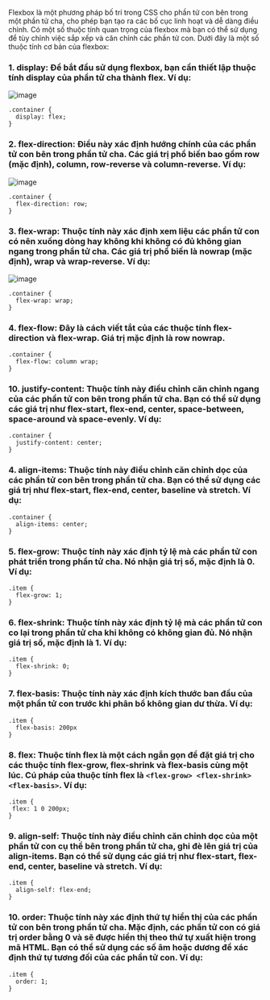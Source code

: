 Flexbox là một phương pháp bố trí trong CSS cho phần tử con bên trong một phần tử cha, cho phép bạn tạo ra các bố cục linh hoạt và dễ dàng điều chỉnh. Có một số thuộc tính quan trọng của flexbox mà bạn có thể sử dụng để tùy chỉnh việc sắp xếp và căn chỉnh các phần tử con. Dưới đây là một số thuộc tính cơ bản của flexbox:
### 1. display: Để bắt đầu sử dụng flexbox, bạn cần thiết lập thuộc tính display của phần tử cha thành flex. Ví dụ:
![image](https://github.com/dathalongbay/react-t2/assets/6966136/f25b5177-60a3-4a7d-819e-c42275374a49)

```
.container {
  display: flex;
}
```
### 2. flex-direction: Điều này xác định hướng chính của các phần tử con bên trong phần tử cha. Các giá trị phổ biến bao gồm row (mặc định), column, row-reverse và column-reverse. Ví dụ:
![image](https://github.com/dathalongbay/react-t2/assets/6966136/41176d67-38cb-4018-aa53-9fbe92368e98)

```
.container {
  flex-direction: row;
}
```
### 3. flex-wrap: Thuộc tính này xác định xem liệu các phần tử con có nên xuống dòng hay không khi không có đủ không gian ngang trong phần tử cha. Các giá trị phổ biến là nowrap (mặc định), wrap và wrap-reverse. Ví dụ:
![image](https://github.com/dathalongbay/react-t2/assets/6966136/a9784458-4a4b-4ebb-b6f2-e27189ddfd75)

```
.container {
  flex-wrap: wrap;
}
```
### 4. flex-flow: Đây là cách viết tắt của các thuộc tính flex-direction và flex-wrap. Giá trị mặc định là row nowrap.
```
.container {
  flex-flow: column wrap;
}
```


### 10. justify-content: Thuộc tính này điều chỉnh căn chỉnh ngang của các phần tử con bên trong phần tử cha. Bạn có thể sử dụng các giá trị như flex-start, flex-end, center, space-between, space-around và space-evenly. Ví dụ:
```
.container {
  justify-content: center;
}
```
### 4. align-items: Thuộc tính này điều chỉnh căn chỉnh dọc của các phần tử con bên trong phần tử cha. Bạn có thể sử dụng các giá trị như flex-start, flex-end, center, baseline và stretch. Ví dụ:
```
.container {
  align-items: center;
}
```
### 5. flex-grow: Thuộc tính này xác định tỷ lệ mà các phần tử con phát triển trong phần tử cha. Nó nhận giá trị số, mặc định là 0. Ví dụ:
```
.item {
  flex-grow: 1;
}
```
### 6. flex-shrink: Thuộc tính này xác định tỷ lệ mà các phần tử con co lại trong phần tử cha khi không có không gian đủ. Nó nhận giá trị số, mặc định là 1. Ví dụ:
```
.item {
  flex-shrink: 0;
}
```
### 7. flex-basis: Thuộc tính này xác định kích thước ban đầu của một phần tử con trước khi phân bổ không gian dư thừa. Ví dụ:
```
.item {
  flex-basis: 200px
} 
```
### 8. flex: Thuộc tính flex là một cách ngắn gọn để đặt giá trị cho các thuộc tính flex-grow, flex-shrink và flex-basis cùng một lúc. Cú pháp của thuộc tính flex là `<flex-grow> <flex-shrink> <flex-basis>`. Ví dụ:
 ```
.item {
  flex: 1 0 200px;
}
 ```
### 9. align-self: Thuộc tính này điều chỉnh căn chỉnh dọc của một phần tử con cụ thể bên trong phần tử cha, ghi đè lên giá trị của align-items. Bạn có thể sử dụng các giá trị như flex-start, flex-end, center, baseline và stretch. Ví dụ:
```
.item {
  align-self: flex-end;
}
 ```
 ### 10. order: Thuộc tính này xác định thứ tự hiển thị của các phần tử con bên trong phần tử cha. Mặc định, các phần tử con có giá trị order bằng 0 và sẽ được hiển thị theo thứ tự xuất hiện trong mã HTML. Bạn có thể sử dụng các số âm hoặc dương để xác định thứ tự tương đối của các phần tử con. Ví dụ:
```
.item {
  order: 1;
}
```

